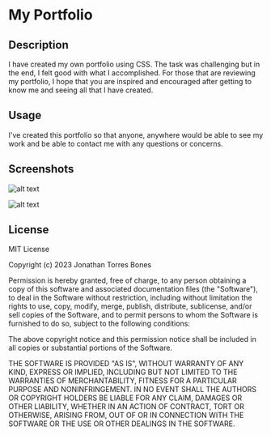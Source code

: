 # My Portfolio

## Description
 I have created my own portfolio using CSS. The task was challenging but in the end, I felt good with what I accomplished. For those that are reviewing my portfolio, I hope that you are inspired and encouraged after getting to know me and seeing all that I have created.

## Usage
I've created this portfolio so that anyone, anywhere would be able to see my work and be able to contact me with any questions or concerns.

## Screenshots
![alt text](C:\Users\Jonathan\bootcamp\Homework\myportfolio\myportfolio\imgs\Screenphoto1.JPG)

![alt text](C:\Users\Jonathan\bootcamp\Homework\myportfolio\myportfolio\imgs\Screenphoto2.JPG)

## License
MIT License

Copyright (c) 2023 Jonathan Torres Bones

Permission is hereby granted, free of charge, to any person obtaining a copy
of this software and associated documentation files (the "Software"), to deal
in the Software without restriction, including without limitation the rights
to use, copy, modify, merge, publish, distribute, sublicense, and/or sell
copies of the Software, and to permit persons to whom the Software is
furnished to do so, subject to the following conditions:

The above copyright notice and this permission notice shall be included in all
copies or substantial portions of the Software.

THE SOFTWARE IS PROVIDED "AS IS", WITHOUT WARRANTY OF ANY KIND, EXPRESS OR
IMPLIED, INCLUDING BUT NOT LIMITED TO THE WARRANTIES OF MERCHANTABILITY,
FITNESS FOR A PARTICULAR PURPOSE AND NONINFRINGEMENT. IN NO EVENT SHALL THE
AUTHORS OR COPYRIGHT HOLDERS BE LIABLE FOR ANY CLAIM, DAMAGES OR OTHER
LIABILITY, WHETHER IN AN ACTION OF CONTRACT, TORT OR OTHERWISE, ARISING FROM,
OUT OF OR IN CONNECTION WITH THE SOFTWARE OR THE USE OR OTHER DEALINGS IN THE
SOFTWARE.
